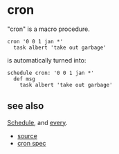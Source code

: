 
# cron

"cron" is a macro procedure.

```
cron '0 0 1 jan *'
  task albert 'take out garbage'
```

is automatically turned into:

```
schedule cron: '0 0 1 jan *'
  def msg
    task albert 'take out garbage'
```

## see also

[Schedule](schedule.md), and [every](every.md).


* [source](https://github.com/floraison/flor/tree/master/lib/flor/punit/cron.rb)
* [cron spec](https://github.com/floraison/flor/tree/master/spec/punit/cron_spec.rb)

